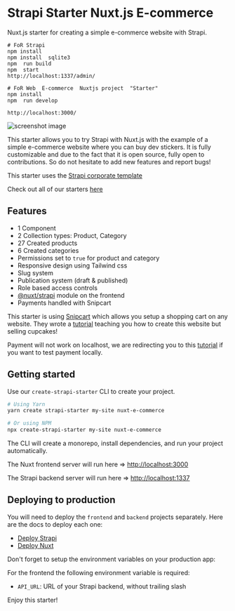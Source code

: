 # Strapi Starter Nuxt.js E-commerce

Nuxt.js starter for creating a simple e-commerce website with Strapi.


``` 
# FoR Strapi
npm install
npm install  sqlite3
npm  run build
npm  start
http://localhost:1337/admin/
```


``` 
# FoR Web  E-commerce  Nuxtjs project  "Starter"
npm install
npm  run develop

http://localhost:3000/
```

![screenshot image](/screenshot.png)

This starter allows you to try Strapi with Nuxt.js with the example of a simple e-commerce website where you can buy dev stickers. It is fully customizable and due to the fact that it is open source, fully open to contributions. So do not hesitate to add new features and report bugs!

This starter uses the [Strapi corporate template](https://github.com/strapi/strapi-template-ecommerce)

Check out all of our starters [here](https://strapi.io/starters)

## Features

- 1 Component
- 2 Collection types: Product, Category
- 27 Created products
- 6 Created categories
- Permissions set to `true` for product and category
- Responsive design using Tailwind css
- Slug system
- Publication system (draft & published)
- Role based access controls
- [@nuxt/strapi](https://strapi.nuxtjs.org/) module on the frontend
- Payments handled with Snipcart

This starter is using [Snipcart](https://snipcart.com/) which allows you setup a shopping cart on any website. They wrote a [tutorial](https://snipcart.com/blog/strapi-nuxt-ecommerce-tutorial) teaching you how to create this website but selling cupcakes!

Payment will not work on localhost, we are redirecting you to this [tutorial](https://snipcart.com/blog/develop-a-snipcart-powered-website-locally-using-ngrok) if you want to test payment locally.


## Getting started

Use our `create-strapi-starter` CLI to create your project.

```sh
# Using Yarn
yarn create strapi-starter my-site nuxt-e-commerce

# Or using NPM
npx create-strapi-starter my-site nuxt-e-commerce
```

The CLI will create a monorepo, install dependencies, and run your project automatically.

The Nuxt frontend server will run here => [http://localhost:3000](http://localhost:3000)

The Strapi backend server will run here => [http://localhost:1337](http://localhost:1337)

## Deploying to production

You will need to deploy the `frontend` and `backend` projects separately. Here are the docs to deploy each one:

- [Deploy Strapi](https://strapi.io/documentation/developer-docs/latest/setup-deployment-guides/deployment.html#hosting-provider-guides)
- [Deploy Nuxt](https://nuxtjs.org/docs/2.x/deployment/deploying-to-21yunbox)

Don't forget to setup the environment variables on your production app:

For the frontend the following environment variable is required: 
- `API_URL`: URL of your Strapi backend, without trailing slash


Enjoy this starter!